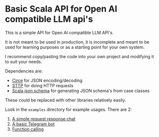 # Basic Scala API for Open AI compatible LLM api's

This is a simple API for Open AI compatible LLM API's. 

It is not meant to be used in production, it is incomplete and meant to be used for learning purposes or as a starting point for your own system.

I recommend copy/pasting the code into your own project and modifying it to suit your needs.

Dependencies are: 
- [Circe](https://circe.github.io/circe/) for JSON encoding/decoding
- [STTP](https://sttp.softwaremill.com/en/latest/) for doing HTTP requests
- [Scala json schema](https://github.com/andyglow/scala-jsonschema) for generating JSON schema's from case classes

These could be replaced with other libraries relatively easily.

Look in the `examples` directory for example usages. There are 2:

1. [A simple request response chat](examples/simple-chat/src/main/scala/com/github/merlijn/llm/examples/chat/Main.scala)
2. [A basic Telegram bot](examples/telegram-bot/src/main/scala/com/github/merlijn/llm/examples/telegram_bot/Main.scala)
3. [Function calling](examples/function-call/src/main/scala/com/github/merlijn/llm/examples/function_call/Main.scala)



